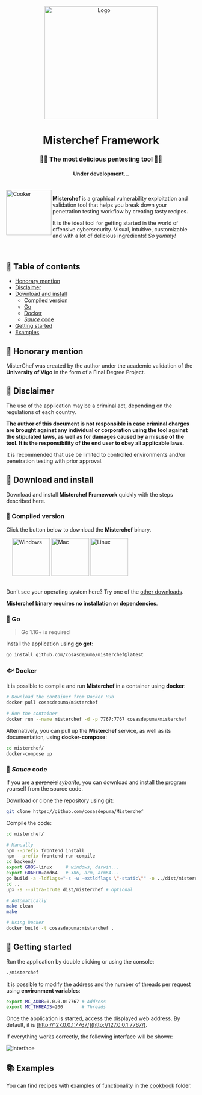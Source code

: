 <div align="center">
  <a href="https://github.com/cosasdepuma/Misterchef">
    <img alt="Logo" src="https://github.com/cosasdepuma/Misterchef/raw/main/.github/README/gophers/misterchef.svg" width="300"/>
  </a>
  <h1>Misterchef Framework</h1>
  <h3>👨‍🍳 The most delicious pentesting tool 👩‍🍳</h3>

  <h4>Under development...</h4>
</div>
<br/>

<a href="#">
  <img alt="Cooker" src="https://github.com/cosasdepuma/Misterchef/raw/main/.github/README/gophers/cooker.svg" height="120" align="left"/>
</a>

**Misterchef** is a graphical vulnerability exploitation and validation tool that helps you break down your penetration testing workflow by creating tasty recipes.

It is the ideal tool for getting started in the world of offensive cybersecurity. Visual, intuitive, customizable and with a lot of delicious ingredients! _So yummy!_

<br/>

## 🍱 Table of contents

- [Honorary mention](#-honorary-mention)
- [Disclaimer](#-disclaimer)
- [Download and install](#-download-and-install)
  - [Compiled version](#-compiled-version)
  - [Go](#-go)
  - [Docker](#-docker)
  - [_Sauce_ code](#-sauce-code)
- [Getting started](#-getting-started)
- [Examples](#-examples)

## 🥇 Honorary mention

MisterChef was created by the author under the academic validation of the **University of Vigo** in the form of a Final Degree Project.

## 🍅 Disclaimer

The use of the application may be a criminal act, depending on the regulations of each country.

**The author of this document is not responsible in case criminal charges are brought against any individual or corporation using the tool against the stipulated laws, as well as for damages caused by a misuse of the tool. It is the responsibility of the end user to obey all applicable laws.**

It is recommended that use be limited to controlled environments and/or penetration testing with prior approval.

## 🥤 Download and install

Download and install **Misterchef Framework** quickly with the steps described here.

### 🥡 Compiled version

Click the button below to download the **Misterchef** binary.

<div>
&nbsp;&nbsp;&nbsp;
<a href="https://github.com/cosasdepuma/Misterchef/releases/download/v0.1.0-tfg/misterchef-0.1.0.exe"><img alt="Windows" src="https://github.com/cosasdepuma/Misterchef/raw/main/.github/README/download/windows.png" width="100" /></a>
<a href="https://github.com/cosasdepuma/Misterchef/releases/download/v0.1.0-tfg/misterchef-0.1.0.dmg"><img alt="Mac" src="https://github.com/cosasdepuma/Misterchef/raw/main/.github/README/download/macos.png" width="100" /></a>
<a href="https://github.com/cosasdepuma/Misterchef/releases/download/v0.1.0-tfg/misterchef-0.1.0.elf"><img alt="Linux" src="https://github.com/cosasdepuma/Misterchef/raw/main/.github/README/download/linux.png" width="100" /></a>
<br><br>
</div>

Don't see your operating system here? Try one of the [other downloads](https://github.com/cosasdepuma/Misterchef/releases).

**Misterchef binary requires no installation or dependencies**.

### 🥣 Go

> Go 1.16+ is required

Install the application using **go get**:

```sh
go install github.com/cosasdepuma/misterchef@latest
```

### 🐟 Docker

It is possible to compile and run **Misterchef** in a container using **docker**:

```sh
# Download the container from Docker Hub
docker pull cosasdepuma/misterchef

# Run the container
docker run --name misterchef -d -p 7767:7767 cosasdepuma/misterchef
```

Alternatively, you can pull up the **Misterchef** service, as well as its documentation, using **docker-compose**:

```sh
cd misterchef/
docker-compose up
```

### 🍲 _Sauce_ code

If you are a ~~paranoid~~ _sybarite_, you can download and install the program yourself from the source code.

[Download](https://github.com/cosasdepuma/Misterchef/archive/refs/heads/main.zip) or clone the repository using **git**:

```sh
git clone https://github.com/cosasdepuma/Misterchef
```

Compile the code:

```sh
cd misterchef/

# Manually
npm --prefix frontend install
npm --prefix frontend run compile
cd backend/
export GOOS=linux     # windows, darwin...
export GOARCH=amd64   # 386, arm, arm64...
go build -a -ldflags="-s -w -extldflags \"-static\"" -o ../dist/misterchef main.go
cd ..
upx -9 --ultra-brute dist/misterchef # optional

# Automatically
make clean
make

# Using Docker
docker build -t cosasdepuma:misterchef .
```

## 🍴 Getting started

Run the application by double clicking or using the console:

```sh
./misterchef
```

It is possible to modify the address and the number of threads per request using **environment variables**:

```sh
export MC_ADDR=0.0.0.0:7767 # Address
export MC_THREADS=200       # Threads
```

Once the application is started, access the displayed web address. By default, it is [http://127.0.0.1:7767/](http://127.0.0.1:7767/).

If everything works correctly, the following interface will be shown:

![Interface](https://github.com/cosasdepuma/Misterchef/raw/main/.github/README/screenshot/interface.png)

## 📚 Examples

You can find recipes with examples of functionality in the [cookbook](https://github.com/CosasDePuma/Misterchef/tree/main/cookbook) folder.

